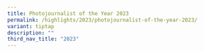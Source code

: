 ```yaml
---
title: Photojournalist of the Year 2023
permalink: /highlights/2023/photojournalist-of-the-year-2023/
variant: tiptap
description: ""
third_nav_title: "2023"
---
```

